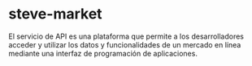 # steve-market
El servicio de API es una plataforma que permite a los desarrolladores acceder y utilizar los datos y funcionalidades de un mercado en línea mediante una interfaz de programación de aplicaciones.
